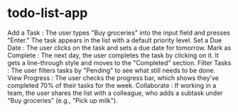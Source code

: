 # todo-list-app
Add a Task :
The user types "Buy groceries" into the input field and presses "Enter."
The task appears in the list with a default priority level.
Set a Due Date :
The user clicks on the task and sets a due date for tomorrow.
Mark as Complete :
The next day, the user completes the task by clicking on it. It gets a line-through style and moves to the "Completed" section.
Filter Tasks :
The user filters tasks by "Pending" to see what still needs to be done.
View Progress :
The user checks the progress bar, which shows they’ve completed 70% of their tasks for the week.
Collaborate :
If working in a team, the user shares the list with a colleague, who adds a subtask under "Buy groceries" (e.g., "Pick up milk").
